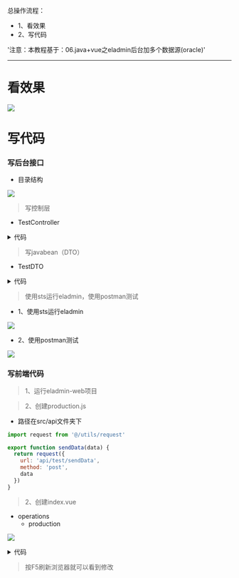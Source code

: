 总操作流程：
- 1、看效果
- 2、写代码

'注意：本教程基于：06.java+vue之eladmin后台加多个数据源(oracle)'

***

# 看效果

![](image/10-1.gif)

# 写代码

### 写后台接口

- 目录结构

![](image/10-2.png)

> 写控制层

- TestController

<details>
<summary>代码</summary>

```java
@Api(tags = "测试")
@RestController
@RequestMapping("/api/test")
@SuppressWarnings("unused")
public class TestController {
	
	private final TestService testService;
	
	public TestController(TestService testService) {
		this.testService=testService;
	}
	
	@SuppressWarnings("rawtypes")
	@Log("测试")
    @ApiOperation("获取前端数据测试")
	@PostMapping(value = "/sendData")
	@AnonymousAccess
    public ResponseEntity sendData(@Validated @RequestBody TestDTO testDTO){
		System.out.println("获取前端传来的数据："+testDTO.getOnePass());
		return new ResponseEntity<>(testService.findAll(),HttpStatus.OK);
	}
}

```

</details>

> 写javabean（DTO）

- TestDTO

<details>
<summary>代码</summary>

```java
/***
**测试的javabean。获取视图层传来的数据
 * @author DK_Li
 *
 */
@Data
public class TestDTO implements Serializable{
	@Query
	private String onePass;
	@Query
	private String twoPass;
}

```

</details>

> 使用sts运行eladmin，使用postman测试

- 1、使用sts运行eladmin

![](image/10-3.png)

- 2、使用postman测试

![](image/10-4.png)

### 写前端代码

> 1、运行eladmin-web项目

> 2、创建production.js

- 路径在src/api文件夹下

```js
import request from '@/utils/request'

export function sendData(data) {
  return request({
    url: 'api/test/sendData',
    method: 'post',
    data
  })
}

```



> 2、创建index.vue

- operations
    - production

![](image/3-12.png)

<details>
<summary>代码</summary>

```html
<template>
  <div>
    <h1>222222222222222222222</h1>
  </div>
</template>

<script>
import { sendData } from '@/api/production'
export default {
  name: 'Production',
  data() {
    return {
      sendData: {
        onePass: '11111',
        twoPass: '22222'
      }
    }
  },
  mounted: function() {
    this.getTestList()
  },
  methods: {
    getTestList() {
      sendData(this.sendData).then(result => {
        console.log(result) // 浏览器按F12 进入调试模式，选择Console选项卡，可以看到后台输入
      })
    }
  }
}
</script>

<style scoped>
</style>

```

</details>

> 按F5刷新浏览器就可以看到修改